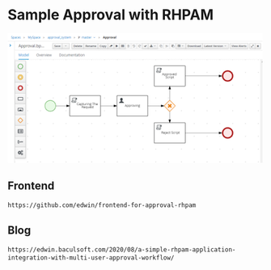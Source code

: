Sample Approval with RHPAM
=======================

![image](images/images.png)


## Frontend
```
https://github.com/edwin/frontend-for-approval-rhpam
```

## Blog
```
https://edwin.baculsoft.com/2020/08/a-simple-rhpam-application-integration-with-multi-user-approval-workflow/
```
